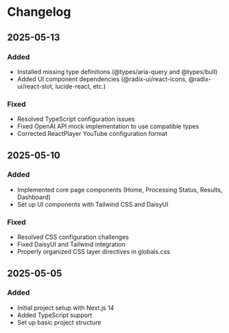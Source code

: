 # Changelog

## 2025-05-13

### Added
- Installed missing type definitions (@types/aria-query and @types/bull)
- Added UI component dependencies (@radix-ui/react-icons, @radix-ui/react-slot, lucide-react, etc.)

### Fixed
- Resolved TypeScript configuration issues
- Fixed OpenAI API mock implementation to use compatible types
- Corrected ReactPlayer YouTube configuration format

## 2025-05-10

### Added
- Implemented core page components (Home, Processing Status, Results, Dashboard)
- Set up UI components with Tailwind CSS and DaisyUI

### Fixed
- Resolved CSS configuration challenges
- Fixed DaisyUI and Tailwind integration
- Properly organized CSS layer directives in globals.css

## 2025-05-05

### Added
- Initial project setup with Next.js 14
- Added TypeScript support
- Set up basic project structure